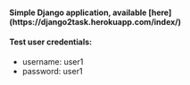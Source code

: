 <h4>Simple Django application, available [here](https://django2task.herokuapp.com/index/) </h4>
<h4>Test user credentials:</h4>
<ul>
  <li>username: user1</li>
  <li>password: user1</li>
</ul>
